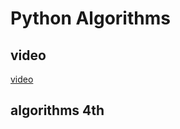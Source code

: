 # Python Algorithms

## video

[video](https://www.bilibili.com/video/BV1gy4y1E7M5/?spm_id_from=333.337.search-card.all.click&vd_source=1de02805632cb3d18d7f383a4105f328)


## algorithms 4th

